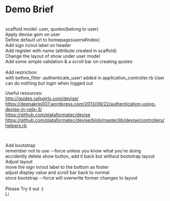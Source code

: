 <h1>Demo Brief</h1>
<br>
scaffold model: user, quotes(belong to user)<br>
Apply devise gem on user<br>
Define default url to homepage(users#index)<br>
Add sign in/out label on header<br>
Add register with name (attribute created in scaffold)<br>
Change the layout of show under user model<br>
Add some simple validation & a scroll bar on creating quotes<br>
<br>
Add restriction:<br>
       with   before_filter :authenticate_user! added in application_controller.rb
       User can do nothing but login when logged out
       
Useful resources:<br>
       http://guides.railsgirls.com/devise/<br>
       https://deepakrip007.wordpress.com/2013/09/22/authentication-using-devise-in-rails-3/<br>
       https://github.com/plataformatec/devise<br>
       https://github.com/plataformatec/devise/blob/master/lib/devise/controllers/helpers.rb<br>

<br>

Add bootstrap<br>
       remember not to use --force unless you know what you're doing<br>
       accidently delete show button, add it back but without bootstrap layout<br>
Adjust layout<br>
       move the sign in/out label to the bottom as footer<br>
       adjust display value and scroll bar back to normal<br>
              since bootstrap --force will overwrite former changes to layout<br>
<br>
Please Try it out :)<br>
Li<br>
